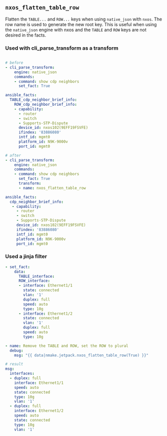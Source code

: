 ## `nxos_flatten_table_row`

Flatten the `TABLE...` and `ROW...` keys when using `native_json` with `nxos`.  The row name is used to generate the new root key. This is useful when using the `native_json` engine with nxos and the `TABLE` and `ROW` keys are not desired in the facts.

### Used with cli_parse_transform as a transform

```yaml

# before
- cli_parse_transform:
    engine: native_json
    commands:
    - command: show cdp neighbors
      set_fact: True

ansible_facts:
  TABLE_cdp_neighbor_brief_info:
    ROW_cdp_neighbor_brief_info:
    - capability:
      - router
      - switch
      - Supports-STP-Dispute
      device_id: nxos102(9EFF19FSVFE)
      ifindex: '83886080'
      intf_id: mgmt0
      platform_id: N9K-9000v
      port_id: mgmt0

# after
- cli_parse_transform:
    engine: native_json
    commands:
    - command: show cdp neighbors
      set_fact: True
      transform:
      - name: nxos_flatten_table_row

ansible_facts:
  cdp_neighbor_brief_info:
   - capability:
     - router
     - switch
     - Supports-STP-Dispute
     device_id: nxos102(9EFF19FSVFE)
     ifindex: '83886080'
     intf_id: mgmt0
     platform_id: N9K-9000v
     port_id: mgmt0

```

### Used a jinja filter

```yaml
- set_fact:
    data:
      TABLE_interface:
      ROW_interface:
      - interface: Ethernet1/1
        state: connected
        vlan: '1'
        duplex: full
        speed: auto
        type: 10g
      - interface: Ethernet1/2
        state: connected
        vlan: '1'
        duplex: full
        speed: auto
        type: 10g

- name: Remove the TABLE and ROW, set the ROW to plural
  debug:
    msg: "{{ data|nmake.jetpack.nxos_flatten_table_row(True) }}"

# result
msg:
  interfaces:
  - duplex: full
    interface: Ethernet1/1
    speed: auto
    state: connected
    type: 10g
    vlan: '1'
  - duplex: full
    interface: Ethernet1/2
    speed: auto
    state: connected
    type: 10g
    vlan: '1'

```
